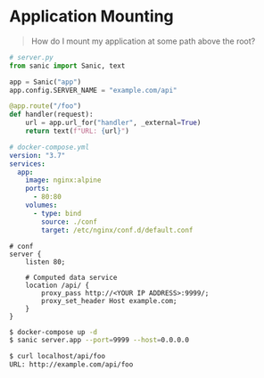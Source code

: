 # Application Mounting

> How do I mount my application at some path above the root?

```python
# server.py
from sanic import Sanic, text

app = Sanic("app")
app.config.SERVER_NAME = "example.com/api"

@app.route("/foo")
def handler(request):
    url = app.url_for("handler", _external=True)
    return text(f"URL: {url}")
```

```yaml
# docker-compose.yml
version: "3.7"
services:
  app:
    image: nginx:alpine
    ports:
      - 80:80
    volumes:
      - type: bind
        source: ./conf
        target: /etc/nginx/conf.d/default.conf
```

```nginx
# conf
server {
    listen 80;

    # Computed data service
    location /api/ {
        proxy_pass http://<YOUR IP ADDRESS>:9999/;
        proxy_set_header Host example.com;
    }
}
```

```bash
$ docker-compose up -d
$ sanic server.app --port=9999 --host=0.0.0.0
```

```bash
$ curl localhost/api/foo
URL: http://example.com/api/foo
```
